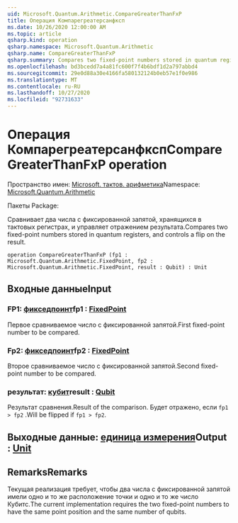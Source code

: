 ```yaml
---
uid: Microsoft.Quantum.Arithmetic.CompareGreaterThanFxP
title: Операция Компарегреатерсанфксп
ms.date: 10/26/2020 12:00:00 AM
ms.topic: article
qsharp.kind: operation
qsharp.namespace: Microsoft.Quantum.Arithmetic
qsharp.name: CompareGreaterThanFxP
qsharp.summary: Compares two fixed-point numbers stored in quantum registers, and controls a flip on the result.
ms.openlocfilehash: bd3bcedd7a4a81fc600f7f4b6bdf1d2a797abbd4
ms.sourcegitcommit: 29e0d88a30e4166fa580132124b0eb57e1f0e986
ms.translationtype: MT
ms.contentlocale: ru-RU
ms.lasthandoff: 10/27/2020
ms.locfileid: "92731633"
---
```

# <a name="comparegreaterthanfxp-operation"></a><span data-ttu-id="d6e16-102">Операция Компарегреатерсанфксп</span><span class="sxs-lookup"><span data-stu-id="d6e16-102">CompareGreaterThanFxP operation</span></span>

<span data-ttu-id="d6e16-103">Пространство имен: [Microsoft. тактов. арифметика](xref:Microsoft.Quantum.Arithmetic)</span><span class="sxs-lookup"><span data-stu-id="d6e16-103">Namespace: [Microsoft.Quantum.Arithmetic](xref:Microsoft.Quantum.Arithmetic)</span></span>

<span data-ttu-id="d6e16-104">Пакеты [](https://nuget.org/packages/)</span><span class="sxs-lookup"><span data-stu-id="d6e16-104">Package: [](https://nuget.org/packages/)</span></span>


<span data-ttu-id="d6e16-105">Сравнивает два числа с фиксированной запятой, хранящихся в тактовых регистрах, и управляет отражением результата.</span><span class="sxs-lookup"><span data-stu-id="d6e16-105">Compares two fixed-point numbers stored in quantum registers, and controls a flip on the result.</span></span>

```qsharp
operation CompareGreaterThanFxP (fp1 : Microsoft.Quantum.Arithmetic.FixedPoint, fp2 : Microsoft.Quantum.Arithmetic.FixedPoint, result : Qubit) : Unit
```


## <a name="input"></a><span data-ttu-id="d6e16-106">Входные данные</span><span class="sxs-lookup"><span data-stu-id="d6e16-106">Input</span></span>

### <a name="fp1--fixedpoint"></a><span data-ttu-id="d6e16-107">FP1: [фикседпоинт](xref:Microsoft.Quantum.Arithmetic.FixedPoint)</span><span class="sxs-lookup"><span data-stu-id="d6e16-107">fp1 : [FixedPoint](xref:Microsoft.Quantum.Arithmetic.FixedPoint)</span></span>

<span data-ttu-id="d6e16-108">Первое сравниваемое число с фиксированной запятой.</span><span class="sxs-lookup"><span data-stu-id="d6e16-108">First fixed-point number to be compared.</span></span>


### <a name="fp2--fixedpoint"></a><span data-ttu-id="d6e16-109">Fp2: [фикседпоинт](xref:Microsoft.Quantum.Arithmetic.FixedPoint)</span><span class="sxs-lookup"><span data-stu-id="d6e16-109">fp2 : [FixedPoint](xref:Microsoft.Quantum.Arithmetic.FixedPoint)</span></span>

<span data-ttu-id="d6e16-110">Второе сравниваемое число с фиксированной запятой.</span><span class="sxs-lookup"><span data-stu-id="d6e16-110">Second fixed-point number to be compared.</span></span>


### <a name="result--qubit"></a><span data-ttu-id="d6e16-111">результат: [кубит](xref:microsoft.quantum.lang-ref.qubit)</span><span class="sxs-lookup"><span data-stu-id="d6e16-111">result : [Qubit](xref:microsoft.quantum.lang-ref.qubit)</span></span>

<span data-ttu-id="d6e16-112">Результат сравнения.</span><span class="sxs-lookup"><span data-stu-id="d6e16-112">Result of the comparison.</span></span> <span data-ttu-id="d6e16-113">Будет отражено, если `fp1 > fp2` .</span><span class="sxs-lookup"><span data-stu-id="d6e16-113">Will be flipped if `fp1 > fp2`.</span></span>



## <a name="output--unit"></a><span data-ttu-id="d6e16-114">Выходные данные: [единица измерения](xref:microsoft.quantum.lang-ref.unit)</span><span class="sxs-lookup"><span data-stu-id="d6e16-114">Output : [Unit](xref:microsoft.quantum.lang-ref.unit)</span></span>



## <a name="remarks"></a><span data-ttu-id="d6e16-115">Remarks</span><span class="sxs-lookup"><span data-stu-id="d6e16-115">Remarks</span></span>

<span data-ttu-id="d6e16-116">Текущая реализация требует, чтобы два числа с фиксированной запятой имели одно и то же расположение точки и одно и то же число Кубитс.</span><span class="sxs-lookup"><span data-stu-id="d6e16-116">The current implementation requires the two fixed-point numbers to have the same point position and the same number of qubits.</span></span>